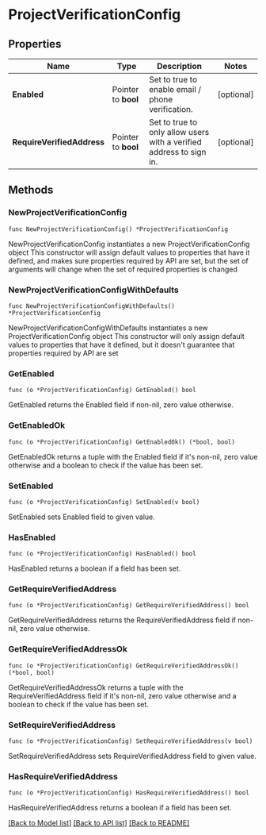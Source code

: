 # ProjectVerificationConfig

## Properties

Name | Type | Description | Notes
------------ | ------------- | ------------- | -------------
**Enabled** | Pointer to **bool** | Set to true to enable email / phone verification. | [optional] 
**RequireVerifiedAddress** | Pointer to **bool** | Set to true to only allow users with a verified address to sign in. | [optional] 

## Methods

### NewProjectVerificationConfig

`func NewProjectVerificationConfig() *ProjectVerificationConfig`

NewProjectVerificationConfig instantiates a new ProjectVerificationConfig object
This constructor will assign default values to properties that have it defined,
and makes sure properties required by API are set, but the set of arguments
will change when the set of required properties is changed

### NewProjectVerificationConfigWithDefaults

`func NewProjectVerificationConfigWithDefaults() *ProjectVerificationConfig`

NewProjectVerificationConfigWithDefaults instantiates a new ProjectVerificationConfig object
This constructor will only assign default values to properties that have it defined,
but it doesn't guarantee that properties required by API are set

### GetEnabled

`func (o *ProjectVerificationConfig) GetEnabled() bool`

GetEnabled returns the Enabled field if non-nil, zero value otherwise.

### GetEnabledOk

`func (o *ProjectVerificationConfig) GetEnabledOk() (*bool, bool)`

GetEnabledOk returns a tuple with the Enabled field if it's non-nil, zero value otherwise
and a boolean to check if the value has been set.

### SetEnabled

`func (o *ProjectVerificationConfig) SetEnabled(v bool)`

SetEnabled sets Enabled field to given value.

### HasEnabled

`func (o *ProjectVerificationConfig) HasEnabled() bool`

HasEnabled returns a boolean if a field has been set.

### GetRequireVerifiedAddress

`func (o *ProjectVerificationConfig) GetRequireVerifiedAddress() bool`

GetRequireVerifiedAddress returns the RequireVerifiedAddress field if non-nil, zero value otherwise.

### GetRequireVerifiedAddressOk

`func (o *ProjectVerificationConfig) GetRequireVerifiedAddressOk() (*bool, bool)`

GetRequireVerifiedAddressOk returns a tuple with the RequireVerifiedAddress field if it's non-nil, zero value otherwise
and a boolean to check if the value has been set.

### SetRequireVerifiedAddress

`func (o *ProjectVerificationConfig) SetRequireVerifiedAddress(v bool)`

SetRequireVerifiedAddress sets RequireVerifiedAddress field to given value.

### HasRequireVerifiedAddress

`func (o *ProjectVerificationConfig) HasRequireVerifiedAddress() bool`

HasRequireVerifiedAddress returns a boolean if a field has been set.


[[Back to Model list]](../README.md#documentation-for-models) [[Back to API list]](../README.md#documentation-for-api-endpoints) [[Back to README]](../README.md)


